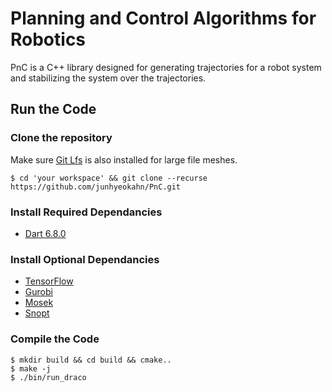 # Planning and Control Algorithms for Robotics
PnC is a C++ library designed for generating trajectories for a robot system
and stabilizing the system over the trajectories.

## Run the Code

### Clone the repository
Make sure [Git Lfs](https://git-lfs.github.com/) is also installed for large file meshes.
```
$ cd 'your workspace' && git clone --recurse https://github.com/junhyeokahn/PnC.git
```

### Install Required Dependancies
- [Dart 6.8.0](https://dartsim.github.io/install_dart_on_mac.html)

### Install Optional Dependancies
- [TensorFlow](https://www.tensorflow.org/)
- [Gurobi](http://www.gurobi.com/)
- [Mosek](https://www.mosek.com/)
- [Snopt](http://ccom.ucsd.edu/~optimizers)

### Compile the Code
```
$ mkdir build && cd build && cmake..
$ make -j
$ ./bin/run_draco
```

